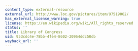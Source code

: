 ```yaml
---
content_type: external-resource
external_url: http://www.loc.gov/pictures/item/97519062/
has_external_license_warning: true
license: https://en.wikipedia.org/wiki/All_rights_reserved
status: ''
title: Library of Congress
uid: 953cdc4e-78bb-4fe4-8602-20964ddc50db
wayback_url: ''
---
```

